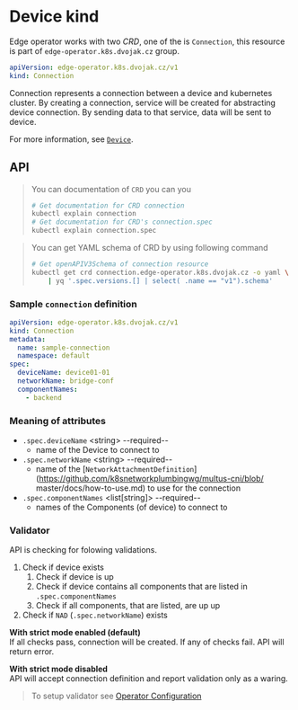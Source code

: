 # Device kind
Edge operator works with two *CRD*, one of the is `Connection`, this resource is part of `edge-operator.k8s.dvojak.cz` group.
```yaml
apiVersion: edge-operator.k8s.dvojak.cz/v1
kind: Connection
```
Connection represents a connection between a device and kubernetes cluster. By creating a connection, service will be created for abstracting device connection. By sending data to that service, data will be sent to device.

For more information, see [`Device`](device.md).

## API
> You can documentation of `CRD` you can you
> ```bash
> # Get documentation for CRD connection
> kubectl explain connection
> # Get documentation for CRD's connection.spec
> kubectl explain connection.spec
> ```

> You can get YAML schema of CRD by using following command
> ```bash
> # Get openAPIV3Schema of connection resource
> kubectl get crd connection.edge-operator.k8s.dvojak.cz -o yaml \
>     | yq '.spec.versions.[] | select( .name == "v1").schema'
> ```

### Sample `connection` definition
```yaml
apiVersion: edge-operator.k8s.dvojak.cz/v1
kind: Connection
metadata:
  name: sample-connection
  namespace: default
spec:
  deviceName: device01-01
  networkName: bridge-conf
  componentNames:
    - backend
```

### Meaning of attributes
- `.spec.deviceName` \<string\> --required--
    - name of the Device to connect to
- `.spec.networkName` \<string\> --required--
    - name of the [`NetworkAttachmentDefinition`](https://github.com/k8snetworkplumbingwg/multus-cni/blob/
    master/docs/how-to-use.md) to use for the connection
- `.spec.componentNames` \<list[string]\> --required--
    - names of the Components (of device) to connect to


### Validator
API is checking for folowing validations.

1. Check if device exists
    1. Check if device is up
    1. Check if device contains all components that are listed in `.spec.componentNames`
    1. Check if all components, that are listed, are up up
2. Check if `NAD` (`.spec.networkName`) exists

**With strict mode enabled (default)**\
If all checks pass, connection will be created. If any of checks fail. API will return error.

**With strict mode disabled**\
API will accept connection definition and report validation only as a waring.

> To setup validator see [Operator Configuration](operator-configuration.md)